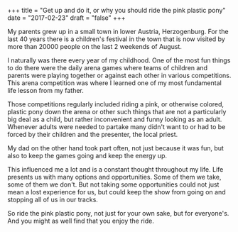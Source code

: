 +++
title = "Get up and do it, or why you should ride the pink plastic pony"
date = "2017-02-23"
draft = "false"
+++

My parents grew up in a small town in lower Austria, Herzogenburg. For the last 40 years there is a children's festival in the town that is now visited by more than 20000 people on the last 2 weekends of August.

I naturally was there every year of my childhood. One of the most fun things to do there were the daily arena games where teams of children and parents were playing together or against each other in various competitions. This arena competition was where I learned one of my most fundamental life lesson from my father.

Those competitions regularly included riding a pink, or otherwise colored, plastic pony down the arena or other such things that are not a particularly big deal as a child, but rather inconvenient and funny looking as an adult. Whenever adults were needed to partake many didn't want to or had to be forced by their children and the presenter, the local priest.

My dad on the other hand took part often, not just because it was fun, but also to keep the games going and keep the energy up.

This influenced me a lot and is a constant thought throughout my life. Life presents us with many options and opportunities. Some of them we take, some of them we don't. But not taking some opportunities could not just mean a lost experience for us, but could keep the show from going on and stopping all of us in our tracks.

So ride the pink plastic pony, not just for your own sake, but for everyone's. And you might as well find that you enjoy the ride.